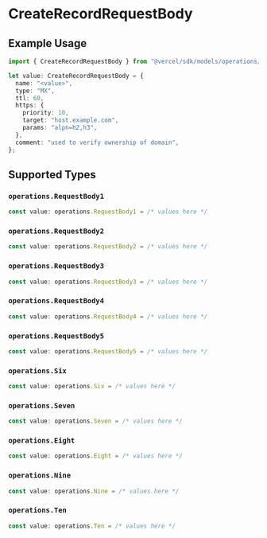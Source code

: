 # CreateRecordRequestBody

## Example Usage

```typescript
import { CreateRecordRequestBody } from "@vercel/sdk/models/operations/createrecord.js";

let value: CreateRecordRequestBody = {
  name: "<value>",
  type: "MX",
  ttl: 60,
  https: {
    priority: 10,
    target: "host.example.com",
    params: "alpn=h2,h3",
  },
  comment: "used to verify ownership of domain",
};
```

## Supported Types

### `operations.RequestBody1`

```typescript
const value: operations.RequestBody1 = /* values here */
```

### `operations.RequestBody2`

```typescript
const value: operations.RequestBody2 = /* values here */
```

### `operations.RequestBody3`

```typescript
const value: operations.RequestBody3 = /* values here */
```

### `operations.RequestBody4`

```typescript
const value: operations.RequestBody4 = /* values here */
```

### `operations.RequestBody5`

```typescript
const value: operations.RequestBody5 = /* values here */
```

### `operations.Six`

```typescript
const value: operations.Six = /* values here */
```

### `operations.Seven`

```typescript
const value: operations.Seven = /* values here */
```

### `operations.Eight`

```typescript
const value: operations.Eight = /* values here */
```

### `operations.Nine`

```typescript
const value: operations.Nine = /* values here */
```

### `operations.Ten`

```typescript
const value: operations.Ten = /* values here */
```

